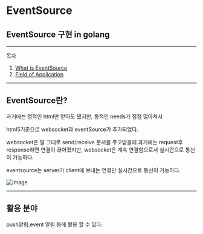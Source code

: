 # EventSource
## EventSource 구현 in golang

---
목차
1. [What is EventSource](#EventSource란?)
4. [Field of Application](#활용-분야)

___
## EventSource란?
과거에는 정적인 html만 받아도 됐지만, 동적인 needs가 점점 많아쳐서 

html5기준으로 websocket과 eventSource가 추가되었다.

websocket은 말 그대로 send/receive 문서를 주고받을때 과거에는 request후 response하면 연결이 끊어졌지만, websocket은 계속 연결함으로서 실시간으로 통신이 가능하다.

eventsource는 server가 client에 보내는 연결만 실시간으로 통신이 가능하다.

![image](https://user-images.githubusercontent.com/51067720/122209685-c13d9700-cedf-11eb-9450-b96e5e7f2c1a.png)




___
## 활용 분야

push알림,event 알림 등에 활용 할 수 있다.

